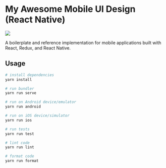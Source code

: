 # My Awesome Mobile UI Design (React Native)

![](https://drive.google.com/file/d/14-_MtSO8BITtjD2RJs-V-z_GB4Jc68Oa/view)

A boilerplate and reference implementation for mobile applications built with React, Redux, and React Native.

## Usage

```sh
# install dependencies
yarn install

# run bundler
yarn run serve

# run on Android device/emulator
yarn run android

# run on iOS device/simulator
yarn run ios

# run tests
yarn run test

# lint code
yarn run lint

# format code
yarn run format
```
